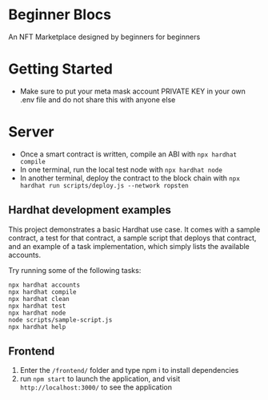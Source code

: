# Beginner Blocs

An NFT Marketplace designed by beginners for beginners

# Getting Started

- Make sure to put your meta mask account PRIVATE KEY in your own .env file and do not share this with anyone else

# Server

- Once a smart contract is written, compile an ABI with `npx hardhat compile`
- In one terminal, run the local test node with `npx hardhat node`
- In another terminal, deploy the contract to the block chain with `npx hardhat run scripts/deploy.js --network ropsten`

## Hardhat development examples

This project demonstrates a basic Hardhat use case. It comes with a sample contract, a test for that contract, a sample script that deploys that contract, and an example of a task implementation, which simply lists the available accounts.

Try running some of the following tasks:

```shell
npx hardhat accounts
npx hardhat compile
npx hardhat clean
npx hardhat test
npx hardhat node
node scripts/sample-script.js
npx hardhat help
```

## Frontend

1. Enter the `/frontend/` folder and type npm i to install dependencies
2. run `npm start` to launch the application, and visit `http://localhost:3000/` to see the application
